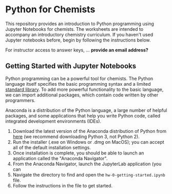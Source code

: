 # Python for Chemists

This repository provides an introduction to Python programming using Jupyter Notebooks for chemists. The worksheets are intended to accompany an introductory chemistry curriculum. If you haven't used Jupyter notebooks before, begin by following the instructions below.

For instructor access to answer keys, ... **provide an email address?**

## Getting Started with Jupyter Notebooks

Python programming can be a powerful tool for chemists. The Python language itself specifies the basic programming syntax and a limited [standard library](https://docs.python.org/3/library/). To add more powerful functionality to the basic language, we can import additional packages, which contain code written by other programmers.

Anaconda is a distribution of the Python language, a large number of helpful packages, and some applications that help you write Python code, called integrated development environments (IDEs).

1. Download the latest version of the Anaconda distribution of Python from [here](https://www.anaconda.com/distribution/)
(we recommend downloading Python 3, not Python 2).
2. Run the installer (.exe on Windows or .dmg on MacOS); you can accept all of the default installation settings.
3. Once installation is complete, you should be able to launch an application called the "Anaconda Navigator".
4. From the Anaconda Navigator, launch the JupyterLab application (you can 
5. Navigate the directory to find and open the `hw-0-getting-started.ipynb` file.
6. Follow the instructions in the file to get started.

